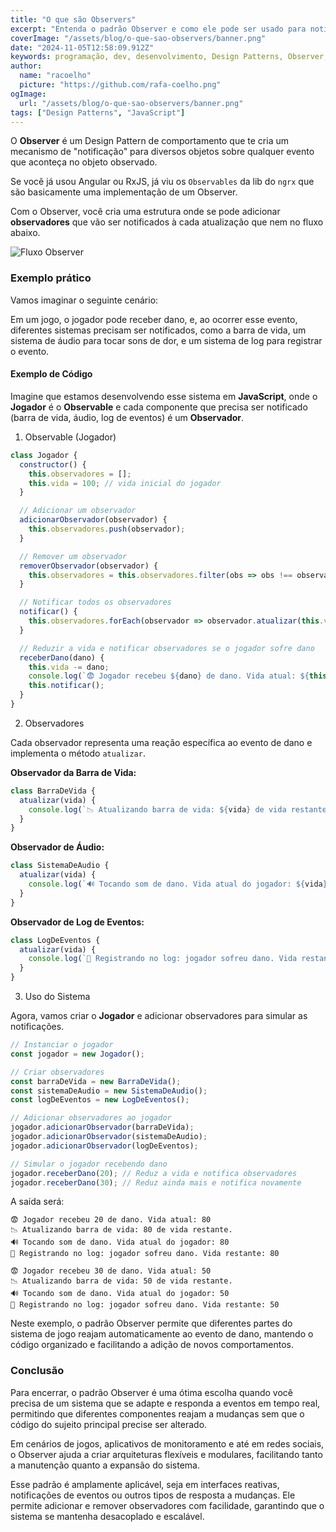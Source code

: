 ```yaml
---
title: "O que são Observers"
excerpt: "Entenda o padrão Observer e como ele pode ser usado para notificar múltiplos componentes ao mesmo tempo"
coverImage: "/assets/blog/o-que-sao-observers/banner.png"
date: "2024-11-05T12:58:09.912Z"
keywords: programação, dev, desenvolvimento, Design Patterns, Observer, Observable, Desenvolvimento de Jogos, Arquitetura de Software
author:
  name: "racoelho"
  picture: "https://github.com/rafa-coelho.png"
ogImage:
  url: "/assets/blog/o-que-sao-observers/banner.png"
tags: ["Design Patterns", "JavaScript"]
---
```



O **Observer** é um Design Pattern de comportamento que te cria um mecanismo de "notificação" para diversos objetos sobre qualquer evento que aconteça no objeto observado.

Se você já usou Angular ou RxJS, já viu os `Observables` da lib do `ngrx` que são basicamente uma implementação de um Observer.

Com o Observer, você cria uma estrutura onde se pode adicionar **observadores** que vão ser notificados à cada atualização que nem no fluxo abaixo.

![Fluxo Observer](/assets/blog/o-que-sao-observers/observer-flow.png)


### Exemplo prático 
Vamos imaginar o seguinte cenário:

Em um jogo, o jogador pode receber dano, e, ao ocorrer esse evento, diferentes sistemas precisam ser notificados, como a barra de vida, um sistema de áudio para tocar sons de dor, e um sistema de log para registrar o evento.

#### Exemplo de Código
Imagine que estamos desenvolvendo esse sistema em **JavaScript**, onde o **Jogador** é o **Observable** e cada componente que precisa ser notificado (barra de vida, áudio, log de eventos) é um **Observador**.


1. Observable (Jogador)

```javascript
class Jogador {
  constructor() {
    this.observadores = [];
    this.vida = 100; // vida inicial do jogador
  }

  // Adicionar um observador
  adicionarObservador(observador) {
    this.observadores.push(observador);
  }

  // Remover um observador
  removerObservador(observador) {
    this.observadores = this.observadores.filter(obs => obs !== observador);
  }

  // Notificar todos os observadores
  notificar() {
    this.observadores.forEach(observador => observador.atualizar(this.vida));
  }

  // Reduzir a vida e notificar observadores se o jogador sofre dano
  receberDano(dano) {
    this.vida -= dano;
    console.log(`😨 Jogador recebeu ${dano} de dano. Vida atual: ${this.vida}`);
    this.notificar();
  }
}
```
2. Observadores

Cada observador representa uma reação específica ao evento de dano e implementa o método `atualizar`.

**Observador da Barra de Vida:**
```javascript
class BarraDeVida {
  atualizar(vida) {
    console.log(`📉 Atualizando barra de vida: ${vida} de vida restante.`);
  }
}
```

**Observador de Áudio:**
```javascript
class SistemaDeAudio {
  atualizar(vida) {
    console.log(`🔊 Tocando som de dano. Vida atual do jogador: ${vida}`);
  }
}
```

**Observador de Log de Eventos:**
```javascript
class LogDeEventos {
  atualizar(vida) {
    console.log(`📜 Registrando no log: jogador sofreu dano. Vida restante: ${vida}`);
  }
}
```
3. Uso do Sistema

Agora, vamos criar o **Jogador** e adicionar observadores para simular as notificações.

```javascript
// Instanciar o jogador
const jogador = new Jogador();

// Criar observadores
const barraDeVida = new BarraDeVida();
const sistemaDeAudio = new SistemaDeAudio();
const logDeEventos = new LogDeEventos();

// Adicionar observadores ao jogador
jogador.adicionarObservador(barraDeVida);
jogador.adicionarObservador(sistemaDeAudio);
jogador.adicionarObservador(logDeEventos);

// Simular o jogador recebendo dano
jogador.receberDano(20); // Reduz a vida e notifica observadores
jogador.receberDano(30); // Reduz ainda mais e notifica novamente
```

A saída será:

```
😨 Jogador recebeu 20 de dano. Vida atual: 80
📉 Atualizando barra de vida: 80 de vida restante.
🔊 Tocando som de dano. Vida atual do jogador: 80
📜 Registrando no log: jogador sofreu dano. Vida restante: 80

😨 Jogador recebeu 30 de dano. Vida atual: 50
📉 Atualizando barra de vida: 50 de vida restante.
🔊 Tocando som de dano. Vida atual do jogador: 50
📜 Registrando no log: jogador sofreu dano. Vida restante: 50
```

Neste exemplo, o padrão Observer permite que diferentes partes do sistema de jogo reajam automaticamente ao evento de dano, mantendo o código organizado e facilitando a adição de novos comportamentos.

### Conclusão

Para encerrar, o padrão Observer é uma ótima escolha quando você precisa de um sistema que se adapte e responda a eventos em tempo real, permitindo que diferentes componentes reajam a mudanças sem que o código do sujeito principal precise ser alterado.

Em cenários de jogos, aplicativos de monitoramento e até em redes sociais, o Observer ajuda a criar arquiteturas flexíveis e modulares, facilitando tanto a manutenção quanto a expansão do sistema.

Esse padrão é amplamente aplicável, seja em interfaces reativas, notificações de eventos ou outros tipos de resposta a mudanças. Ele permite adicionar e remover observadores com facilidade, garantindo que o sistema se mantenha desacoplado e escalável.
